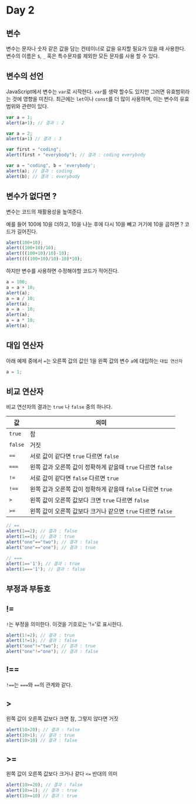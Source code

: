 # Day 2 

## 변수
변수는 문자나 숫자 같은 값을 담는 컨테이너로 값을 유지할 필요가 있을 때 사용한다. 변수의 이름은 `$`, `_` 혹은 특수문자를 제외한 모든 문자를 사용 할 수 있다.

## 변수의 선언
JavaScript에서 변수는 `var`로 시작한다. `var`를 생략 할수도 있지만 그러면 유효범위라는 것에 영향을 미친다. 최근에는 `let`이나 `const`를 더 많이 사용하며, 이는 변수의 유효 범위와 관련이 있다.
```JavaScript
var a = 1;
alert(a+1); // 결과 : 2

var a = 2;
alert(a+1) // 결과 : 3

var first = "coding";
alert(first + "everybody"); // 결과 : coding everybody

var a = "coding", b = 'everybody';
alert(a); // 결과 : coding
alert(b); // 결과 : everybody
```

## 변수가 없다면 ?
변수는 코드의 재활용성을 높여준다. 

예를 들어 100에 10을 더하고, 10을 나눈 후에 다시 10을 빼고 거기에 10을 곱하면 ? 코드가 길어진다.
```JavaScript
alert(100+10);
alert((100+10)/10);
alert(((100+10)/10)-10);
alert((((100+10)/10)-10)*10);
```

하지만 변수를 사용하면 수정해야할 코드가 적어진다.

```JavaScript
a = 100;
a = a + 10;
alert(a);
a = a / 10;
alert(a);
a = a - 10;
alert(a);
a = a * 10;      
alert(a);
```

## 대입 연산자
아래 예제 중에서 `=`는 오른쪽 값의 값인 1을 왼쪽 값의 변수 `a`에 대입하는 `대입 연산자`
```JavaScript
a = 1;
```

## 비교 연산자
비교 연산자의 결과는 `true` 나 `false` 중의 하나다. 

|값|의미|
|---|---|
|`true`|참
|`false`|거짓|
|`==`|서로 값이 같다면 `true` 다르면 `false`
|`===`|왼쪽 값과 오른쪽 값이 정확하게 같을때 `true` 다르면 `false`
|`!=`|서로 값이 같다면 `false` 다르면 `true`
|`!==`|왼쪽 값과 오른쪽 값이 정확하게 같을때 `false` 다르면 `true`
|`>`|왼쪽 값이 오른쪽 값보다 크면 `true` 다르면 `false`
|`>=`|왼쪽 값이 오른쪽 값보다 크거나 같으면 `true` 다르면 `false`

```JavaScript
// ==
alert(1==2); // 결과 : false
alert(1==1); // 결과 : true
alert("one"=="two"); // 결과 : false
alert("one"=="one"); // 결과 : true

// ===
alert(1=='1'); // 결과 : true
alert(1==='1'); // 결과 : false
```

## 부정과 부등호
## !=
`!`는 부정을 의미한다. 이것을 기호로는 '!='로 표시한다. 
```JavaScript
alert(1!=2); // 결과 : true
alert(1!=1); // 결과 : false
alert("one"!="two"); // 결과 : true 
alert("one"!="one"); // 결과 : false
```

## !==
`!==`는 `===`와 `==`의 관계와 같다.

## >
왼쪽 값이 오른쪽 값보다 크면 참, 그렇지 않다면 거짓
```JavaScript
alert(10>20); // 결과 : false
alert(10>1); // 결과 : true
alert(10>10) // 결과 : false
```

## >=
왼쪽 값이 오른쪽 값보다 크거나 같다 `<=` 반대의 의미
```JavaScript
alert(10>=20); // 결과 : false
alert(10>=1); // 결과 : true
alert(10>=10) // 결과 : true
```
